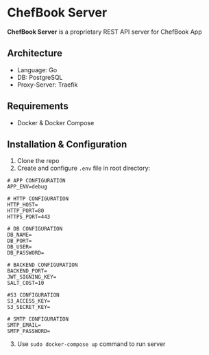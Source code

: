 # ChefBook Server
**ChefBook Server** is a proprietary REST API server for ChefBook App

## Architecture
* Language: Go
* DB: PostgreSQL
* Proxy-Server: Traefik

## Requirements
* Docker & Docker Compose

## Installation & Configuration
1. Clone the repo
2. Create and configure `.env` file in root directory:
```
# APP CONFIGURATION
APP_ENV=debug

# HTTP CONFIGURATION
HTTP_HOST=
HTTP_PORT=80
HTTPS_PORT=443

# DB CONFIGURATION
DB_NAME=
DB_PORT=
DB_USER=
DB_PASSWORD=

# BACKEND CONFIGURATION
BACKEND_PORT=
JWT_SIGNING_KEY=
SALT_COST=10

#S3 CONFIGURATION
S3_ACCESS_KEY=
S3_SECRET_KEY=

# SMTP CONFIGURATION
SMTP_EMAIL=
SMTP_PASSWORD=
```
3. Use `sudo docker-compose up` command to run server
